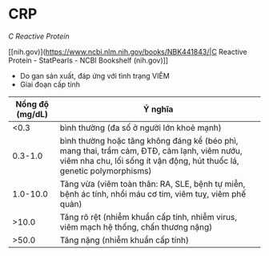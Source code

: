 # CRP
*C Reactive Protein*

[[nih.gov)](https://www.ncbi.nlm.nih.gov/books/NBK441843/|C Reactive Protein - StatPearls - NCBI Bookshelf (nih.gov)]]

- Do gan sản xuất, đáp ứng với tình trạng VIÊM
- Giai đoạn cấp tính



| Nồng độ (mg/dL) | Ý nghĩa                                                                                                                                                               |
| --------------- | --------------------------------------------------------------------------------------------------------------------------------------------------------------------- |
| <0.3            | bình thường (đa số ở người lớn khoẻ mạnh)                                                                                                                             |
| 0.3-1.0         | bình thường hoặc tăng không đáng kể (béo phì, mang thai, trầm cảm, ĐTĐ, cảm lạnh, viêm nướu, viêm nha chu, lối sống ít vận động, hút thuốc lá, genetic polymorphisms) |
| 1.0-10.0        | Tăng vừa (viêm toàn thân: RA, SLE, bệnh tự miễn, bệnh ác tính, nhồi máu cơ tim, viêm tuỵ, viêm phế quản)                                                              |
| \>10.0          | Tăng rõ rệt (nhiễm khuẩn cấp tính, nhiễm virus, viêm mạch hệ thống, chấn thương nặng)                                                                                 |
| \>50.0          | Tăng nặng (nhiễm khuẩn cấp tính)                                                                                                                                      |


